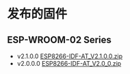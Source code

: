 发布的固件
=================

## ESP-WROOM-02 Series

- v2.1.0.0 [ESP8266-IDF-AT_V2.1.0.0.zip](https://download.espressif.com/esp_at/firmware/ESP8266/ESP8266-IDF-AT_V2.1.0.0.zip)
- v2.0.0.0 [ESP8266-IDF-AT_V2.0_0.zip](https://download.espressif.com/esp_at/firmware/ESP8266/ESP8266-IDF-AT_V2.0_0.zip)


